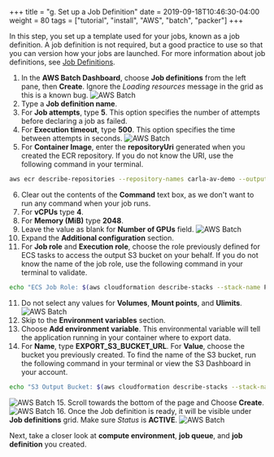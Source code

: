 +++
title = "g. Set up a Job Definition"
date = 2019-09-18T10:46:30-04:00
weight = 80
tags = ["tutorial", "install", "AWS", "batch", "packer"]
+++

In this step, you set up a template used for your jobs, known as a job definition. A job definition is not required, but a good practice to use so that you can version how your jobs are launched. For more information about job definitions, see [Job Definitions](https://docs.aws.amazon.com/batch/latest/userguide/job_definitions.html).

1. In the **AWS Batch Dashboard**, choose **Job definitions** from the left pane, then **Create**. Ignore the *Loading resources* message in the grid as this is a known bug.
![AWS Batch](/images/aws-batch/job-def/job_def_create.png)
2. Type a **Job definition name**.
3. For **Job attempts**, type **5**. This option specifies the number of attempts before declaring a job as failed.
4. For **Execution timeout**, type **500**. This option specifies the time between attempts in seconds.
![AWS Batch](/images/aws-batch/job-def/job_def_create_2.png)
5. For **Container Image**, enter the **repositoryUri** generated when you created the ECR repository. If you do not know the URI, use the following command in your terminal.
```bash
aws ecr describe-repositories --repository-names carla-av-demo --output text --query 'repositories[0].[repositoryUri]'
```
6. Clear out the contents of the **Command** text box, as we don't want to run any command when your job runs.
6. For **vCPUs** type **4**.
7. For **Memory (MiB)** type **2048**.
8. Leave the value as blank for **Number of GPUs** field.
![AWS Batch](/images/aws-batch/job-def/job_def_container.png)
9. Expand the **Additional configuration** section.
10. For **Job role** and **Execution role**, choose the role previously defined for ECS tasks to access the output S3 bucket on your behalf. If you do not know the name of the job role, use the following command in your terminal to validate.
```bash
echo "ECS Job Role: $(aws cloudformation describe-stacks --stack-name PrepAVWorkshop --output text --query 'Stacks[0].Outputs[?OutputKey == `ECSTaskPolicytoS3`].OutputValue')"
```
11. Do not select any values for **Volumes**, **Mount points**, and **Ulimits**.
![AWS Batch](/images/aws-batch/job-def/job_def_additional_config.png)
12. Skip to the **Environment variables** section.
13. Choose **Add environment variable**. This environmental variable will tell the application running in your container where to export data.
14. For **Name**, type **EXPORT_S3_BUCKET_URL**. For **Value**, choose the bucket you previously created. To find the name of the S3 bucket, run the following command in your terminal or view the S3 Dashboard in your account.
```bash
echo "S3 Output Bucket: $(aws cloudformation describe-stacks --stack-name PrepAVWorkshop --output text --query 'Stacks[0].Outputs[?OutputKey == `OutputBucket`].OutputValue')"
```
![AWS Batch](/images/aws-batch/job-def/job_def_env_variable.png)
15. Scroll towards the bottom of the page and Choose **Create**.
![AWS Batch](/images/aws-batch/job-def/job_def_create_3.png)
16. Once the Job definition is ready, it will be visible under **Job definitions** grid. Make sure *Status* is **ACTIVE**.
![AWS Batch](/images/aws-batch/job-def/job_def_display.png)

Next, take a closer look at **compute environment**, **job queue**, and **job definition** you created.
